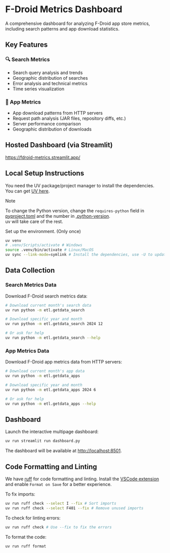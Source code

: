 # F-Droid Metrics Dashboard

A comprehensive dashboard for analyzing F-Droid app store metrics, including search patterns and app download statistics.

## Key Features

### 🔍 Search Metrics

- Search query analysis and trends
- Geographic distribution of searches
- Error analysis and technical metrics
- Time series visualization

### 📱 App Metrics

- App download patterns from HTTP servers
- Request path analysis (JAR files, repository diffs, etc.)
- Server performance comparison
- Geographic distribution of downloads

## Hosted Dashboard (via Streamlit)

<https://fdroid-metrics.streamlit.app/>

## Local Setup Instructions

You need the UV package/project manager to install the dependencies.  
You can get [UV here](https://docs.astral.sh/uv/getting-started/installation/).

> [!NOTE]
> To change the Python version, change the `requires-python` field in [pyproject.toml](pyproject.toml)
> and the number in [.python-version](.python-version).  
> uv will take care of the rest.

Set up the environment. (Only once)

```bash
uv venv
# .venv/Scripts/activate # Windows
source .venv/bin/activate # Linux/MacOS
uv sync --link-mode=symlink # Install the dependencies, use -U to update
```

## Data Collection

### Search Metrics Data

Download F-Droid search metrics data:

```bash
# Download current month's search data
uv run python -m etl.getdata_search

# Download specific year and month
uv run python -m etl.getdata_search 2024 12

# Or ask for help
uv run python -m etl.getdata_search --help
```

### App Metrics Data

Download F-Droid app metrics data from HTTP servers:

```bash
# Download current month's app data
uv run python -m etl.getdata_apps

# Download specific year and month
uv run python -m etl.getdata_apps 2024 6

# Or ask for help
uv run python -m etl.getdata_apps --help
```

## Dashboard

Launch the interactive multipage dashboard:

```bash
uv run streamlit run dashboard.py
```

The dashboard will be available at <http://localhost:8501>.

## Code Formatting and Linting

We have [ruff](https://docs.astral.sh/ruff/) for code formatting and linting.
Install the [VSCode extension](https://marketplace.visualstudio.com/items?itemName=charliermarsh.ruff)
and enable `Format on Save` for a better experience.

To fix imports:

```bash
uv run ruff check --select I --fix # Sort imports
uv run ruff check --select F401 --fix # Remove unused imports
```

To check for linting errors:

```bash
uv run ruff check # Use --fix to fix the errors
```

To format the code:

```bash
uv run ruff format
```
